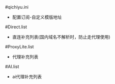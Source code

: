 #qichiyu.ini
 - 配置订阅-自定义模版地址

#Direct.list
 - 直连补充列表(国内域名不解析时，防止走代理使用)

#ProxyLite.list
 - 代理补充列表

#AI.list
 - ai代理补充列表
